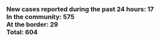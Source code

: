 ### New cases reported during the past 24 hours: 17<br/>In the community: 575<br/>At the border: 29<br/>Total: 604